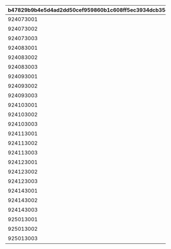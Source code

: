 |b47829b9b4e5d4ad2dd50cef959860b1c608ff5ec3934dcb35d2cb92f11228ae|2ad9a424df89313b93d562fa48689731018220b74b39eb53cafe0c9f7ee0e2fb|232daf74c295e3c65aa56a0e8aa3cf096056aeea5c15a79fc64b7e22154d4682|07d0bc16e0e423caac3ac0245aa58bcf5684791cf687a81ff1d28f323023080b|df391a4615d19ebe3a6fd87a06a1c0513680e6badc3154861ec10795281b61e5|aafaa18b98a96099c60f8e4578ac58f5f02aadaa35aee6b73aca41902e72fe85|69bc66d8581ffc9268b0124afe3e80bf707f3b78ab8f644f0d6743b5f30fbde0|e49404cf9fac1bcb127be72b5702180a2388f50622369bacd5b77e3f8124fcf0|77ed077053c55650a62cdfd622f9ece09e22ee49c9422a87e5d3a190175892e1|ee03d9fee8c65015541ad7717fd0f6648c6011274e763f8f210311db7134b286|c5d9cdeb4226c229c4145e62894db479ca25a9ed8aa9eebd55bae4c091270075|b7446d8a2ecbcf42c6035fc1587fb7088d7a420faec77b87c2ef2c0f2050bafe|3f4ab93b9746374fcb57e27f97aac587e7dec8b763b926887edf4b25ae9914ef|c22309bc69e61c6730da3491496526cf350491dda100bbaa031d11117a4fa76b|ec41942af7727168e45a2a9f79794a66e90da9294139276ab67407d7d175570f|
| --- | --- | --- | --- | --- | --- | --- | --- | --- | --- | --- | --- | --- | --- | --- |
|924073001|92407010|6|1|8|92407|92407020|90|924072001|25|0|924070100|96|前哨クエスト|0|
|924073002|92407020|6|2|8|92407|92407030|90|924072002|25|92407010|924070200|96|前哨クエスト|0|
|924073003|92407030|6|3|8|92407|0|90|924072003|25|92407020|924070300|96|前哨クエスト|0|
|924083001|92408010|25|1|25|92408|92408020|90|924082001|25|0|924080100|540|前哨クエスト|0|
|924083002|92408020|25|2|25|92408|92408030|90|924082002|25|92408010|924080200|540|前哨クエスト|0|
|924083003|92408030|25|3|25|92408|0|90|924082003|25|92408020|924080300|540|前哨クエスト|0|
|924093001|92409010|25|1|25|92409|92409020|90|924092001|25|0|924090100|540|前哨クエスト|0|
|924093002|92409020|25|2|25|92409|92409030|90|924092002|25|92409010|924090200|540|前哨クエスト|0|
|924093003|92409030|25|3|25|92409|0|90|924092003|25|92409020|924090300|540|前哨クエスト|0|
|924103001|92410010|25|1|25|92410|92410020|90|924102001|25|0|924100100|540|前哨クエスト|0|
|924103002|92410020|25|2|25|92410|92410030|90|924102002|25|92410010|924100200|540|前哨クエスト|0|
|924103003|92410030|25|3|25|92410|0|90|924102003|25|92410020|924100300|540|前哨クエスト|0|
|924113001|92411010|25|1|25|92411|92411020|90|924112001|25|0|924110100|540|前哨クエスト|0|
|924113002|92411020|25|2|25|92411|92411030|90|924112002|25|92411010|924110200|540|前哨クエスト|0|
|924113003|92411030|25|3|25|92411|0|90|924112003|25|92411020|924110300|540|前哨クエスト|0|
|924123001|92412010|25|1|25|92412|92412020|90|924122001|25|0|924120100|540|前哨クエスト|0|
|924123002|92412020|25|2|25|92412|92412030|90|924122002|25|92412010|924120200|540|前哨クエスト|0|
|924123003|92412030|25|3|25|92412|0|90|924122003|25|92412020|924120300|540|前哨クエスト|0|
|924143001|92414010|25|1|25|92414|92414020|90|924142001|25|0|924140100|540|前哨クエスト|0|
|924143002|92414020|25|2|25|92414|92414030|90|924142002|25|92414010|924140200|540|前哨クエスト|0|
|924143003|92414030|25|3|25|92414|0|90|924142003|25|92414020|924140300|540|前哨クエスト|0|
|925013001|92501010|25|1|25|92413|92501020|90|925012001|25|0|925010100|540|前哨クエスト|0|
|925013002|92501020|25|2|25|92413|92501030|90|925012002|25|92501010|925010200|540|前哨クエスト|0|
|925013003|92501030|25|3|25|92413|0|90|925012003|25|92501020|925010300|540|前哨クエスト|0|